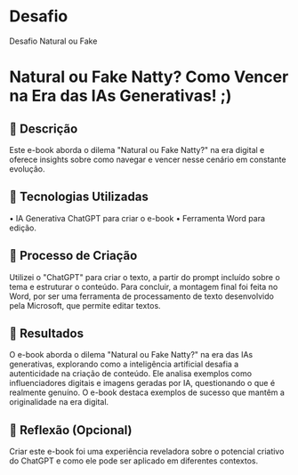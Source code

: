 # Desafio
Desafio Natural ou Fake 
# Natural ou Fake Natty? Como Vencer na Era das IAs Generativas! ;)

## 📒 Descrição
Este e-book aborda o dilema "Natural ou Fake Natty?" na era digital e oferece insights sobre como navegar e vencer nesse cenário em constante evolução. 

## 🤖 Tecnologias Utilizadas
•	IA Generativa ChatGPT para criar o e-book
•	Ferramenta Word para edição.

## 🧐 Processo de Criação
Utilizei o "ChatGPT" para criar o texto, a partir do prompt incluído sobre o tema e estruturar o conteúdo. 
Para concluir, a montagem final foi feita no Word, por ser uma ferramenta de processamento de texto desenvolvido pela Microsoft, 
que permite editar textos.

## 🚀 Resultados
O e-book aborda o dilema "Natural ou Fake Natty?" na era das IAs generativas, explorando como a inteligência artificial desafia a autenticidade na criação de conteúdo. 
Ele analisa exemplos como influenciadores digitais e imagens geradas por IA, questionando o que é realmente genuíno. O e-book destaca exemplos 
de sucesso que mantêm a originalidade na era digital.

## 💭 Reflexão (Opcional)
Criar este e-book foi uma experiência reveladora sobre o potencial criativo do ChatGPT e como ele pode ser aplicado em diferentes contextos.
